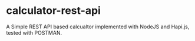 # calculator-rest-api
A Simple REST API based calcualtor implemented with NodeJS and Hapi.js, tested with POSTMAN.
